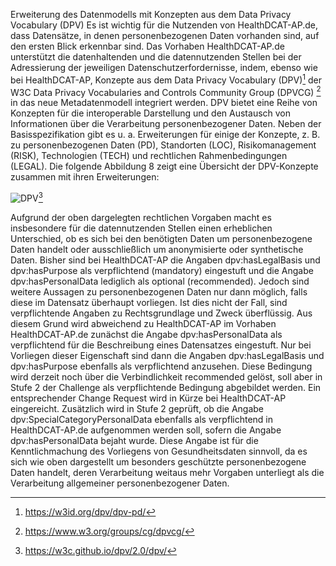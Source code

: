 Erweiterung des Datenmodells mit Konzepten aus dem Data Privacy Vocabulary (DPV)
Es ist wichtig für die Nutzenden von HealthDCAT-AP.de, dass Datensätze, in denen personenbezogenen Daten vorhanden sind, auf den ersten Blick erkennbar sind. Das Vorhaben HealthDCAT-AP.de unterstützt die datenhaltenden und die datennutzenden Stellen bei der Adressierung der jeweiligen Datenschutzerfordernisse, indem, ebenso wie bei HealthDCAT-AP, Konzepte aus dem Data Privacy Vocabulary (DPV)[^52] der W3C Data Privacy Vocabularies and Controls Community Group (DPVCG) [^53] in das neue Metadatenmodell integriert werden. 
DPV bietet eine Reihe von Konzepten für die interoperable Darstellung und den Austausch von Informationen über die Verarbeitung personenbezogener Daten. Neben der Basisspezifikation gibt es u. a. Erweiterungen für einige der Konzepte, z. B. zu personenbezogenen Daten (PD), Standorten (LOC), Risikomanagement (RISK), Technologien (TECH) und rechtlichen Rahmenbedingungen (LEGAL).
Die folgende Abbildung 8 zeigt eine Übersicht der DPV-Konzepte zusammen mit ihren Erweiterungen:

![DPV](C:\Users\robimueller\Projekte\healthdcat-ap.de\images\8_DPV.svg "Abbildung 8: Dieses Vokabular liegt momentan in Version 2.0 mit Stand Juli 2024 vor. Ein Suchindex aller Konzepte und Erweiterungen von DPV ist im W3C-GitHub https://w3c.github.io/dpv/2.0/search verfügbar.")[^54]

Aufgrund der oben dargelegten rechtlichen Vorgaben macht es insbesondere für die datennutzenden Stellen einen erheblichen Unterschied, ob es sich bei den benötigten Daten um personenbezogene Daten handelt oder ausschließlich um anonymisierte oder synthetische Daten. Bisher sind bei HealthDCAT-AP die Angaben dpv:hasLegalBasis und dpv:hasPurpose als verpflichtend (mandatory) eingestuft und die Angabe dpv:hasPersonalData lediglich als optional (recommended). Jedoch sind weitere Aussagen zu personenbezogenen Daten nur dann möglich, falls diese im Datensatz überhaupt vorliegen. Ist dies nicht der Fall, sind verpflichtende Angaben zu Rechtsgrundlage und Zweck überflüssig.
Aus diesem Grund wird abweichend zu HealthDCAT-AP im Vorhaben HealthDCAT-AP.de zunächst die Angabe dpv:hasPersonalData als verpflichtend für die Beschreibung eines Datensatzes eingestuft. Nur bei Vorliegen dieser Eigenschaft sind dann die Angaben dpv:hasLegalBasis und dpv:hasPurpose ebenfalls als verpflichtend anzusehen. Diese Bedingung wird derzeit noch über die Verbindlichkeit recommended gelöst, soll aber in Stufe 2 der Challenge als verpflichtende Bedingung abgebildet werden. Ein entsprechender Change Request wird in Kürze bei HealthDCAT-AP eingereicht. 
Zusätzlich wird in Stufe 2 geprüft, ob die Angabe dpv:SpecialCategoryPersonalData ebenfalls als verpflichtend in HealthDCAT-AP.de aufgenommen werden soll, sofern die Angabe dpv:hasPersonalData bejaht wurde. Diese Angabe ist für die Kenntlichmachung des Vorliegens von Gesundheitsdaten sinnvoll, da es sich wie oben dargestellt um besonders geschützte personenbezogene Daten handelt, deren Verarbeitung weitaus mehr Vorgaben unterliegt als die Verarbeitung allgemeiner personenbezogener Daten.

[^52]:https://w3id.org/dpv/dpv-pd/
[^53]:https://www.w3.org/groups/cg/dpvcg/
[^54]:https://w3c.github.io/dpv/2.0/dpv/
